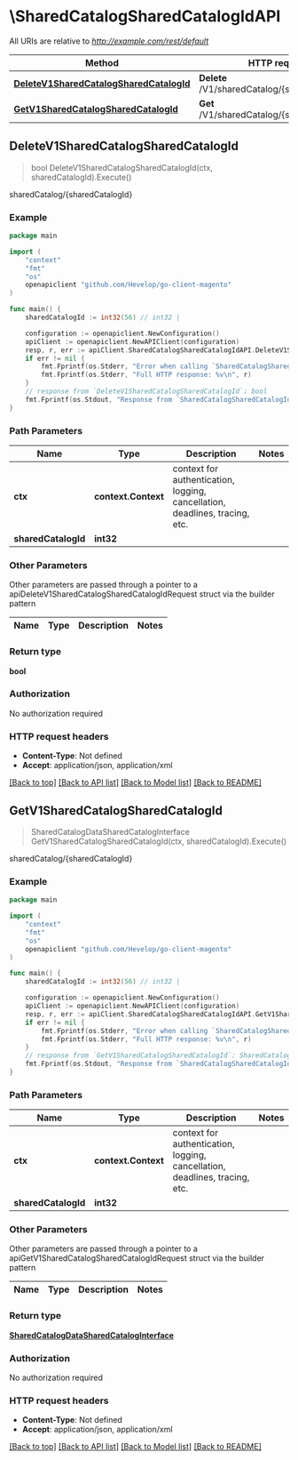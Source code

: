 # \SharedCatalogSharedCatalogIdAPI

All URIs are relative to *http://example.com/rest/default*

Method | HTTP request | Description
------------- | ------------- | -------------
[**DeleteV1SharedCatalogSharedCatalogId**](SharedCatalogSharedCatalogIdAPI.md#DeleteV1SharedCatalogSharedCatalogId) | **Delete** /V1/sharedCatalog/{sharedCatalogId} | sharedCatalog/{sharedCatalogId}
[**GetV1SharedCatalogSharedCatalogId**](SharedCatalogSharedCatalogIdAPI.md#GetV1SharedCatalogSharedCatalogId) | **Get** /V1/sharedCatalog/{sharedCatalogId} | sharedCatalog/{sharedCatalogId}



## DeleteV1SharedCatalogSharedCatalogId

> bool DeleteV1SharedCatalogSharedCatalogId(ctx, sharedCatalogId).Execute()

sharedCatalog/{sharedCatalogId}



### Example

```go
package main

import (
	"context"
	"fmt"
	"os"
	openapiclient "github.com/Hevelop/go-client-magento"
)

func main() {
	sharedCatalogId := int32(56) // int32 | 

	configuration := openapiclient.NewConfiguration()
	apiClient := openapiclient.NewAPIClient(configuration)
	resp, r, err := apiClient.SharedCatalogSharedCatalogIdAPI.DeleteV1SharedCatalogSharedCatalogId(context.Background(), sharedCatalogId).Execute()
	if err != nil {
		fmt.Fprintf(os.Stderr, "Error when calling `SharedCatalogSharedCatalogIdAPI.DeleteV1SharedCatalogSharedCatalogId``: %v\n", err)
		fmt.Fprintf(os.Stderr, "Full HTTP response: %v\n", r)
	}
	// response from `DeleteV1SharedCatalogSharedCatalogId`: bool
	fmt.Fprintf(os.Stdout, "Response from `SharedCatalogSharedCatalogIdAPI.DeleteV1SharedCatalogSharedCatalogId`: %v\n", resp)
}
```

### Path Parameters


Name | Type | Description  | Notes
------------- | ------------- | ------------- | -------------
**ctx** | **context.Context** | context for authentication, logging, cancellation, deadlines, tracing, etc.
**sharedCatalogId** | **int32** |  | 

### Other Parameters

Other parameters are passed through a pointer to a apiDeleteV1SharedCatalogSharedCatalogIdRequest struct via the builder pattern


Name | Type | Description  | Notes
------------- | ------------- | ------------- | -------------


### Return type

**bool**

### Authorization

No authorization required

### HTTP request headers

- **Content-Type**: Not defined
- **Accept**: application/json, application/xml

[[Back to top]](#) [[Back to API list]](../README.md#documentation-for-api-endpoints)
[[Back to Model list]](../README.md#documentation-for-models)
[[Back to README]](../README.md)


## GetV1SharedCatalogSharedCatalogId

> SharedCatalogDataSharedCatalogInterface GetV1SharedCatalogSharedCatalogId(ctx, sharedCatalogId).Execute()

sharedCatalog/{sharedCatalogId}



### Example

```go
package main

import (
	"context"
	"fmt"
	"os"
	openapiclient "github.com/Hevelop/go-client-magento"
)

func main() {
	sharedCatalogId := int32(56) // int32 | 

	configuration := openapiclient.NewConfiguration()
	apiClient := openapiclient.NewAPIClient(configuration)
	resp, r, err := apiClient.SharedCatalogSharedCatalogIdAPI.GetV1SharedCatalogSharedCatalogId(context.Background(), sharedCatalogId).Execute()
	if err != nil {
		fmt.Fprintf(os.Stderr, "Error when calling `SharedCatalogSharedCatalogIdAPI.GetV1SharedCatalogSharedCatalogId``: %v\n", err)
		fmt.Fprintf(os.Stderr, "Full HTTP response: %v\n", r)
	}
	// response from `GetV1SharedCatalogSharedCatalogId`: SharedCatalogDataSharedCatalogInterface
	fmt.Fprintf(os.Stdout, "Response from `SharedCatalogSharedCatalogIdAPI.GetV1SharedCatalogSharedCatalogId`: %v\n", resp)
}
```

### Path Parameters


Name | Type | Description  | Notes
------------- | ------------- | ------------- | -------------
**ctx** | **context.Context** | context for authentication, logging, cancellation, deadlines, tracing, etc.
**sharedCatalogId** | **int32** |  | 

### Other Parameters

Other parameters are passed through a pointer to a apiGetV1SharedCatalogSharedCatalogIdRequest struct via the builder pattern


Name | Type | Description  | Notes
------------- | ------------- | ------------- | -------------


### Return type

[**SharedCatalogDataSharedCatalogInterface**](SharedCatalogDataSharedCatalogInterface.md)

### Authorization

No authorization required

### HTTP request headers

- **Content-Type**: Not defined
- **Accept**: application/json, application/xml

[[Back to top]](#) [[Back to API list]](../README.md#documentation-for-api-endpoints)
[[Back to Model list]](../README.md#documentation-for-models)
[[Back to README]](../README.md)

